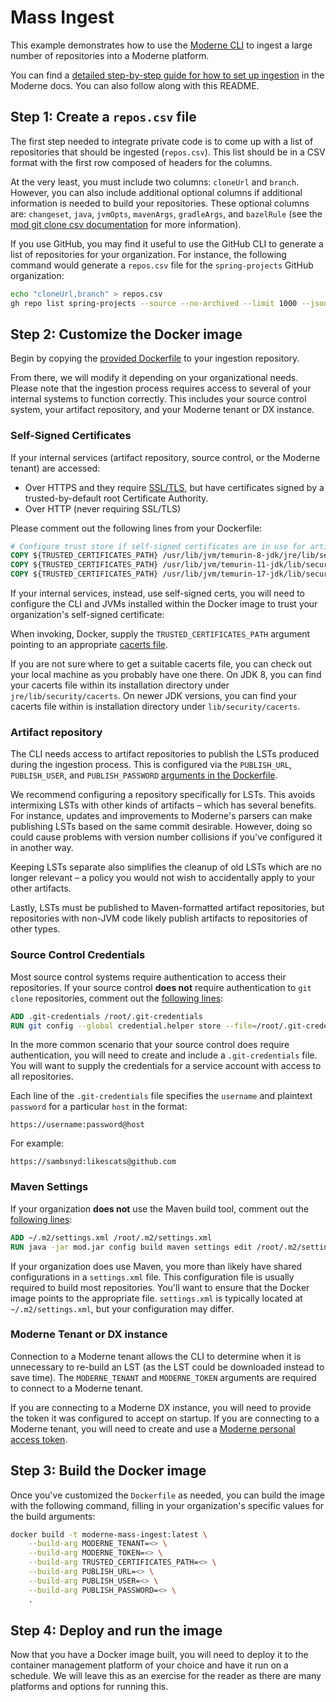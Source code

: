 # Mass Ingest

This example demonstrates how to use the [Moderne CLI](https://docs.moderne.io/user-documentation/moderne-cli/getting-started/cli-intro) to ingest a large number of repositories into a Moderne platform.

You can find a [detailed step-by-step guide for how to set up ingestion](https://docs.moderne.io/administrator-documentation/moderne-platform/how-to-guides/integrating-private-code) in the Moderne docs. You can also follow along with this README.

## Step 1: Create a `repos.csv` file

The first step needed to integrate private code is to come up with a list of repositories that should be ingested (`repos.csv`). This list should be in a CSV format with the first row composed of headers for the columns.

At the very least, you must include two columns: `cloneUrl` and `branch`. However, you can also include additional optional columns if additional information is needed to build your repositories. These optional columns are: `changeset`, `java`, `jvmOpts`, `mavenArgs`, `gradleArgs`, and `bazelRule` (see the [mod git clone csv documentation](https://docs.moderne.io/user-documentation/moderne-cli/cli-reference#mod-git-clone-csv) for more information).

If you use GitHub, you may find it useful to use the GitHub CLI to generate a list of repositories for your organization. For instance, the following command would generate a `repos.csv` file for the `spring-projects` GitHub organization:

```bash
echo "cloneUrl,branch" > repos.csv
gh repo list spring-projects --source --no-archived --limit 1000 --json sshUrl,defaultBranchRef --template "{{range .}}{{.sshUrl}},{{.defaultBranchRef.name}}{{\"\n\"}}{{end}}" >> repos.csv
```

## Step 2: Customize the Docker image

Begin by copying the [provided Dockerfile](/Dockerfile) to your ingestion repository.

From there, we will modify it depending on your organizational needs. Please note that the ingestion process requires access to several of your internal systems to function correctly. This includes your source control system, your artifact repository, and your Moderne tenant or DX instance.

### Self-Signed Certificates

If your internal services (artifact repository, source control, or the Moderne tenant) are accessed:

* Over HTTPS and they require [SSL/TLS](https://en.wikipedia.org/wiki/Transport_Layer_Security), but have certificates signed by a trusted-by-default root Certificate Authority.
* Over HTTP (never requiring SSL/TLS)

Please comment out the following lines from your Dockerfile: 

```Dockerfile
# Configure trust store if self-signed certificates are in use for artifact repository, source control, or moderne tenant
COPY ${TRUSTED_CERTIFICATES_PATH} /usr/lib/jvm/temurin-8-jdk/jre/lib/security/cacerts
COPY ${TRUSTED_CERTIFICATES_PATH} /usr/lib/jvm/temurin-11-jdk/lib/security/cacerts
COPY ${TRUSTED_CERTIFICATES_PATH} /usr/lib/jvm/temurin-17-jdk/lib/security/cacerts
```

If your internal services, instead, use self-signed certs, you will need to configure the CLI and JVMs installed within the Docker image to trust your organization's self-signed certificate:

When invoking, Docker, supply the `TRUSTED_CERTIFICATES_PATH` argument pointing to an appropriate [cacerts file](https://www.ibm.com/docs/en/sdk-java-technology/8?topic=certificate-cacerts-certificates-file).

If you are not sure where to get a suitable cacerts file, you can check out your local machine as you probably have one there. On JDK 8, you can find your cacerts file within its installation directory under `jre/lib/security/cacerts`. On newer JDK versions, you can find your cacerts file within is installation directory under `lib/security/cacerts`.

### Artifact repository

The CLI needs access to artifact repositories to publish the LSTs produced during the ingestion process. This is configured via the `PUBLISH_URL`, `PUBLISH_USER`, and `PUBLISH_PASSWORD` [arguments in the Dockerfile](/Dockerfile#L18-L20).

We recommend configuring a repository specifically for LSTs. This avoids intermixing LSTs with other kinds of artifacts – which has several benefits. For instance, updates and improvements to Moderne's parsers can make publishing LSTs based on the same commit desirable. However, doing so could cause problems with version number collisions if you've configured it in another way. 

Keeping LSTs separate also simplifies the cleanup of old LSTs which are no longer relevant – a policy you would not wish to accidentally apply to your other artifacts. 

Lastly, LSTs must be published to Maven-formatted artifact repositories, but repositories with non-JVM code likely publish artifacts to repositories of other types.

### Source Control Credentials

Most source control systems require authentication to access their repositories. If your source control **does not** require authentication to `git clone` repositories, comment out the [following lines](/Dockerfile#L35-L36):

```Dockerfile
ADD .git-credentials /root/.git-credentials
RUN git config --global credential.helper store --file=/root/.git-credentials
```

In the more common scenario that your source control does require authentication, you will need to create and include a `.git-credentials` file. You will want to supply the credentials for a service account with access to all repositories.

Each line of the `.git-credentials` file specifies the `username` and plaintext `password` for a particular `host` in the format:

```
https://username:password@host
```

For example:

```
https://sambsnyd:likescats@github.com
```

### Maven Settings

If your organization **does not** use the Maven build tool, comment out the [following lines](/Dockerfile#L30-L31):

```Dockerfile
ADD ~/.m2/settings.xml /root/.m2/settings.xml
RUN java -jar mod.jar config build maven settings edit /root/.m2/settings.xml
```

If your organization does use Maven, you more than likely have shared configurations in a `settings.xml` file. This configuration file is usually required to build most repositories. You'll want to ensure that the Docker image points to the appropriate file. `settings.xml` is typically located at `~/.m2/settings.xml`, but your configuration may differ.

### Moderne Tenant or DX instance

Connection to a Moderne tenant allows the CLI to determine when it is unnecessary to re-build an LST (as the LST could be downloaded instead to save time). The `MODERNE_TENANT` and `MODERNE_TOKEN` arguments are required to connect to a Moderne tenant.

If you are connecting to a Moderne DX instance, you will need to provide the token it was configured to accept on startup. If you are connecting to a Moderne tenant, you will need to create and use a [Moderne personal access token](https://docs.moderne.io/user-documentation/moderne-platform/how-to-guides/create-api-access-tokens). 

## Step 3: Build the Docker image

Once you've customized the `Dockerfile` as needed, you can build the image with the following command, filling in your organization's specific values for the build arguments:

```bash
docker build -t moderne-mass-ingest:latest \
    --build-arg MODERNE_TENANT=<> \
    --build-arg MODERNE_TOKEN=<> \
    --build-arg TRUSTED_CERTIFICATES_PATH=<> \
    --build-arg PUBLISH_URL=<> \
    --build-arg PUBLISH_USER=<> \
    --build-arg PUBLISH_PASSWORD=<> \
    .
```

## Step 4: Deploy and run the image

Now that you have a Docker image built, you will need to deploy it to the container management platform of your choice and have it run on a schedule. We will leave this as an exercise for the reader as there are many platforms and options for running this. 
